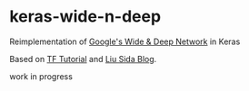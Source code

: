 # keras-wide-n-deep
Reimplementation of [Google's Wide &amp; Deep Network](https://arxiv.org/abs/1606.07792) in Keras

Based on [TF Tutorial](https://www.tensorflow.org/tutorials/wide_and_deep/) and [Liu Sida Blog](https://liusida.github.io/2016/10/31/translate-from-tf-2-keras/).

work in progress
